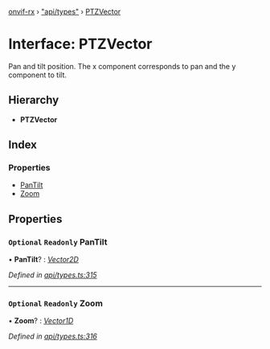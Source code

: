 [onvif-rx](../README.md) › ["api/types"](../modules/_api_types_.md) › [PTZVector](_api_types_.ptzvector.md)

# Interface: PTZVector

Pan and tilt position. The x component corresponds to pan and the y component to tilt.

## Hierarchy

* **PTZVector**

## Index

### Properties

* [PanTilt](_api_types_.ptzvector.md#optional-readonly-pantilt)
* [Zoom](_api_types_.ptzvector.md#optional-readonly-zoom)

## Properties

### `Optional` `Readonly` PanTilt

• **PanTilt**? : *[Vector2D](_api_types_.vector2d.md)*

*Defined in [api/types.ts:315](https://github.com/patrickmichalina/onvif-rx/blob/3e9b152/src/api/types.ts#L315)*

___

### `Optional` `Readonly` Zoom

• **Zoom**? : *[Vector1D](_api_types_.vector1d.md)*

*Defined in [api/types.ts:316](https://github.com/patrickmichalina/onvif-rx/blob/3e9b152/src/api/types.ts#L316)*
